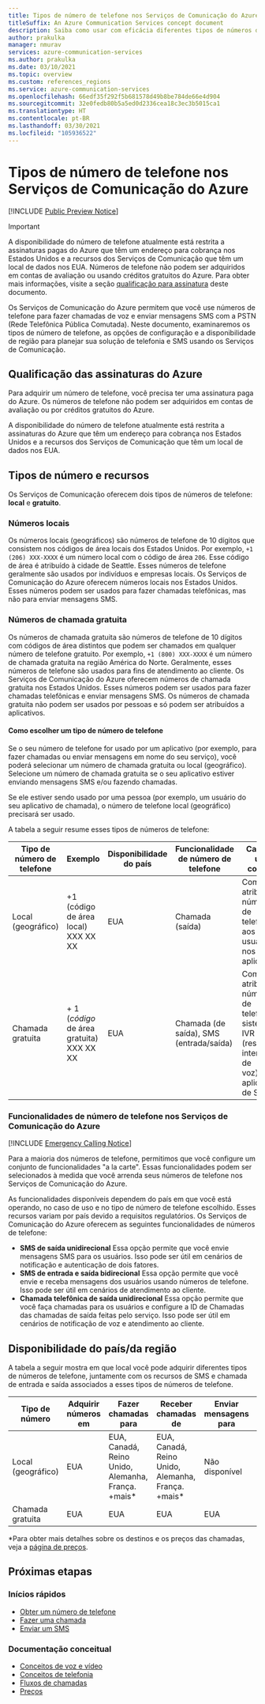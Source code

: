 ```yaml
---
title: Tipos de número de telefone nos Serviços de Comunicação do Azure
titleSuffix: An Azure Communication Services concept document
description: Saiba como usar com eficácia diferentes tipos de números de telefone para SMS e telefonia.
author: prakulka
manager: nmurav
services: azure-communication-services
ms.author: prakulka
ms.date: 03/10/2021
ms.topic: overview
ms.custom: references_regions
ms.service: azure-communication-services
ms.openlocfilehash: 66edf35f292f5b681578d49b8be784de66e4d904
ms.sourcegitcommit: 32e0fedb80b5a5ed0d2336cea18c3ec3b5015ca1
ms.translationtype: HT
ms.contentlocale: pt-BR
ms.lasthandoff: 03/30/2021
ms.locfileid: "105936522"
---
```

# <a name="phone-number-types-in-azure-communication-services"></a>Tipos de número de telefone nos Serviços de Comunicação do Azure

[!INCLUDE [Public Preview Notice](../../includes/public-preview-include-phone-numbers.md)]

> [!IMPORTANT]
> A disponibilidade do número de telefone atualmente está restrita a assinaturas pagas do Azure que têm um endereço para cobrança nos Estados Unidos e a recursos dos Serviços de Comunicação que têm um local de dados nos EUA. Números de telefone não podem ser adquiridos em contas de avaliação ou usando créditos gratuitos do Azure. Para obter mais informações, visite a seção [qualificação para assinatura](#azure-subscriptions-eligibility) deste documento.


Os Serviços de Comunicação do Azure permitem que você use números de telefone para fazer chamadas de voz e enviar mensagens SMS com a PSTN (Rede Telefônica Pública Comutada). Neste documento, examinaremos os tipos de número de telefone, as opções de configuração e a disponibilidade de região para planejar sua solução de telefonia e SMS usando os Serviços de Comunicação.

## <a name="azure-subscriptions-eligibility"></a>Qualificação das assinaturas do Azure

Para adquirir um número de telefone, você precisa ter uma assinatura paga do Azure. Os números de telefone não podem ser adquiridos em contas de avaliação ou por créditos gratuitos do Azure.

A disponibilidade do número de telefone atualmente está restrita a assinaturas do Azure que têm um endereço para cobrança nos Estados Unidos e a recursos dos Serviços de Comunicação que têm um local de dados nos EUA.


## <a name="number-types-and-features"></a>Tipos de número e recursos
Os Serviços de Comunicação oferecem dois tipos de números de telefone: **local** e **gratuito**.

### <a name="local-numbers"></a>Números locais
Os números locais (geográficos) são números de telefone de 10 dígitos que consistem nos códigos de área locais dos Estados Unidos. Por exemplo, `+1 (206) XXX-XXXX` é um número local com o código de área `206`. Esse código de área é atribuído à cidade de Seattle. Esses números de telefone geralmente são usados por indivíduos e empresas locais. Os Serviços de Comunicação do Azure oferecem números locais nos Estados Unidos. Esses números podem ser usados para fazer chamadas telefônicas, mas não para enviar mensagens SMS.

### <a name="toll-free-numbers"></a>Números de chamada gratuita
Os números de chamada gratuita são números de telefone de 10 dígitos com códigos de área distintos que podem ser chamados em qualquer número de telefone gratuito. Por exemplo, `+1 (800) XXX-XXXX` é um número de chamada gratuita na região América do Norte. Geralmente, esses números de telefone são usados para fins de atendimento ao cliente. Os Serviços de Comunicação do Azure oferecem números de chamada gratuita nos Estados Unidos. Esses números podem ser usados para fazer chamadas telefônicas e enviar mensagens SMS. Os números de chamada gratuita não podem ser usados por pessoas e só podem ser atribuídos a aplicativos.

#### <a name="choosing-a-phone-number-type"></a>Como escolher um tipo de número de telefone

Se o seu número de telefone for usado por um aplicativo (por exemplo, para fazer chamadas ou enviar mensagens em nome do seu serviço), você poderá selecionar um número de chamada gratuita ou local (geográfico). Selecione um número de chamada gratuita se o seu aplicativo estiver enviando mensagens SMS e/ou fazendo chamadas.

Se ele estiver sendo usado por uma pessoa (por exemplo, um usuário do seu aplicativo de chamada), o número de telefone local (geográfico) precisará ser usado.

A tabela a seguir resume esses tipos de números de telefone:

| Tipo de número de telefone | Exemplo                              | Disponibilidade do país    | Funcionalidade de número de telefone |Caso de uso comum                                                                                                     |
| ----------------- | ------------------------------------ | ----------------------- | ------------------------|------------------------------------------------------------------------------------------------------------------- |
| Local (geográfico)        | +1 (código de área local) XXX XX XX  | EUA                      | Chamada (saída) | Como atribuir números de telefone aos usuários nos seus aplicativos  |
| Chamada gratuita         | \+ 1 (*código* de área gratuita) XXX XX XX | EUA                      | Chamada (de saída), SMS (entrada/saída)| Como atribuir números de telefone a sistemas IVR (resposta interativa de voz)/bots, aplicativos de SMS                                        |


### <a name="phone-number-capabilities-in-azure-communication-services"></a>Funcionalidades de número de telefone nos Serviços de Comunicação do Azure

[!INCLUDE [Emergency Calling Notice](../../includes/emergency-calling-notice-include.md)]

Para a maioria dos números de telefone, permitimos que você configure um conjunto de funcionalidades "a la carte". Essas funcionalidades podem ser selecionados à medida que você arrenda seus números de telefone nos Serviços de Comunicação do Azure.

As funcionalidades disponíveis dependem do país em que você está operando, no caso de uso e no tipo de número de telefone escolhido. Esses recursos variam por país devido a requisitos regulatórios. Os Serviços de Comunicação do Azure oferecem as seguintes funcionalidades de números de telefone:

- **SMS de saída unidirecional** Essa opção permite que você envie mensagens SMS para os usuários. Isso pode ser útil em cenários de notificação e autenticação de dois fatores.
- **SMS de entrada e saída bidirecional** Essa opção permite que você envie e receba mensagens dos usuários usando números de telefone. Isso pode ser útil em cenários de atendimento ao cliente.
- **Chamada telefônica de saída unidirecional** Essa opção permite que você faça chamadas para os usuários e configure a ID de Chamadas das chamadas de saída feitas pelo serviço. Isso pode ser útil em cenários de notificação de voz e atendimento ao cliente.

## <a name="countryregion-availability"></a>Disponibilidade do país/da região

A tabela a seguir mostra em que local você pode adquirir diferentes tipos de números de telefone, juntamente com os recursos de SMS e chamada de entrada e saída associados a esses tipos de números de telefone.

|Tipo de número| Adquirir números em | Fazer chamadas para                                        | Receber chamadas de                                    |Enviar mensagens para       | Receber mensagens de |
|-----------| ------------------ | ---------------------------------------------------  |-------------------------------------------------------|-----------------------|--------|
| Local (geográfico)  | EUA                 | EUA, Canadá, Reino Unido, Alemanha, França. +mais*| EUA, Canadá, Reino Unido, Alemanha, França. +mais* |Não disponível| Não disponível |
| Chamada gratuita | EUA                 | EUA                                                   | EUA                                                    |EUA                | EUA |

*Para obter mais detalhes sobre os destinos e os preços das chamadas, veja a [página de preços](../pricing.md).


## <a name="next-steps"></a>Próximas etapas

### <a name="quickstarts"></a>Inícios rápidos

- [Obter um número de telefone](../../quickstarts/telephony-sms/get-phone-number.md)
- [Fazer uma chamada](../../quickstarts/voice-video-calling/calling-client-samples.md)
- [Enviar um SMS](../../quickstarts/telephony-sms/send.md)

### <a name="conceptual-documentation"></a>Documentação conceitual

- [Conceitos de voz e vídeo](../voice-video-calling/about-call-types.md)
- [Conceitos de telefonia](./telephony-concept.md)
- [Fluxos de chamadas](../call-flows.md)
- [Preços](../pricing.md)
